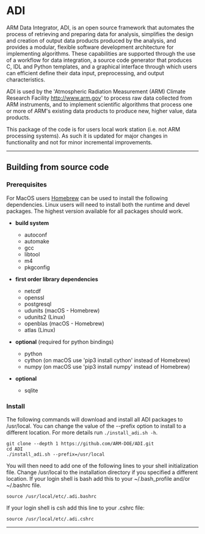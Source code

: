 # ADI

ARM Data Integrator, ADI, is an open source framework that automates the process of retrieving and preparing data for analysis, simplifies the design and creation of output data products produced by the analysis, and provides a modular, flexible software development architecture for implementing algorithms.  These capabilities are supported through the use of a workflow for data integration, a source code generator that produces C, IDL and Python templates, and a graphical interface through which users can efficient define their data input, preprocessing, and output characteristics.  

ADI is used by the 'Atmospheric Radiation Measurement (ARM) Climate Research Facility <http://www.arm.gov>' to process raw data collected from ARM instruments, and to implement scientific algorithms that process one or more of ARM's existing data products to produce new, higher value, data products.

This package of the code is for users local work station (i.e. not ARM processing systems).  As such it is updated for major changes in functionality and not for minor incremental improvements.

---
## Building from source code
 
### Prerequisites

For MacOS users [Homebrew](https://docs.brew.sh/Installation) can be used to install the following dependencies. Linux users will need to install both the runtime and devel packages. The highest version available for all packages should work.

* **build system**
    * autoconf
    * automake
    * gcc
    * libtool
    * m4
    * pkgconfig

* **first order library dependencies**
    * netcdf
    * openssl
    * postgresql
    * udunits  (macOS - Homebrew)
    * udunits2 (Linux)
    * openblas (macOS - Homebrew)
    * atlas    (Linux)

* **optional** (required for python bindings)
    * python
    * cython (on macOS use 'pip3 install cython' instead of Homebrew)
    * numpy  (on macOS use 'pip3 install numpy'  instead of Homebrew)

* **optional**
    * sqlite

### Install

The following commands will download and install all ADI packages to /usr/local. You can change the value of the --prefix option to install to a different location. For more details run `./install_adi.sh -h`.

    git clone --depth 1 https://github.com/ARM-DOE/ADI.git
    cd ADI
    ./install_adi.sh --prefix=/usr/local

You will then need to add one of the following lines to your shell initialization file. Change /usr/local to the installation directory if you specified a different location. If your login shell is bash add this to your ~/.bash_profile and/or ~/.bashrc file.

    source /usr/local/etc/.adi.bashrc

If your login shell is csh add this line to your .cshrc file:

    source /usr/local/etc/.adi.cshrc

---


